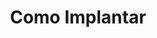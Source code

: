---
layout: default
title: Como Implantar
parent: Prontuário Eletrônico do Cidadão v5.0
nav_order: 5
has_children: false
has_toc: true
last_modified_date: "26/02/2023"
---